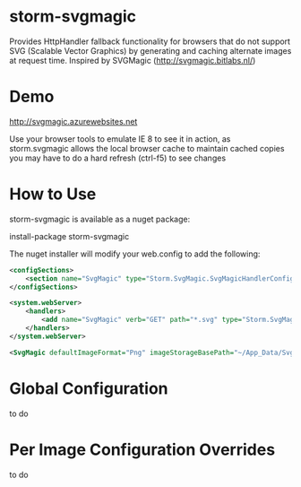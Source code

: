 storm-svgmagic
==============

Provides HttpHandler fallback functionality for browsers that do not support SVG (Scalable Vector Graphics) by generating and caching alternate images at request time.  Inspired by SVGMagic (http://svgmagic.bitlabs.nl/)

Demo
==============
http://svgmagic.azurewebsites.net

Use your browser tools to emulate IE 8 to see it in action, as storm.svgmagic allows the local browser cache to maintain cached copies you may have to do a hard refresh (ctrl-f5) to see changes

How to Use
==========
storm-svgmagic is available as a nuget package:

install-package storm-svgmagic

The nuget installer will modify your web.config to add the following:

```xml
<configSections>
	<section name="SvgMagic" type="Storm.SvgMagic.SvgMagicHandlerConfigurationSection, Storm.SvgMagic"/>
</configSections>

<system.webServer>
	<handlers>
		<add name="SvgMagic" verb="GET" path="*.svg" type="Storm.SvgMagic.SvgMagicHandler, Storm.SvgMagic" />
	</handlers>
</system.webServer>

<SvgMagic defaultImageFormat="Png" imageStorageBasePath="~/App_Data/SvgMagic" testMode="false" />
```

Global Configuration
====================

to do

Per Image Configuration Overrides
=================================

to do